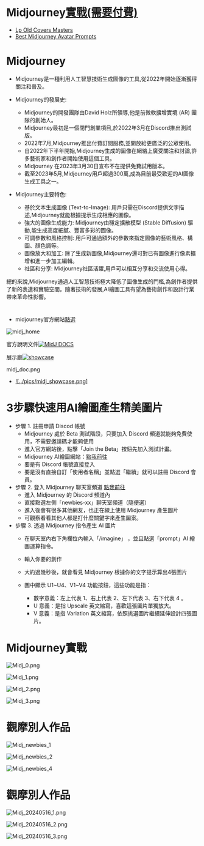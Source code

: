 # Midjourney[實戰(需要付費)](Midjourney_lab.md)
- [Lp Old Covers Masters](https://promptbase.com/prompt/lp-old-covers-masters)
- [Best Midjourney Avatar Prompts](https://promptbase.com/midjourney-avatars)

# Midjourney
- Midjourney是一種利用人工智慧技術生成圖像的工具,從2022年開始逐漸獲得關注和普及。
- Midjourney的發展史:
  - Midjourney的開發團隊由David Holz所領導,他是前微軟擴增實境 (AR) 團隊的創始人。
  - Midjourney最初是一個閉門創業項目,於2022年3月在Discord推出測試版。
  - 2022年7月,Midjourney推出付費訂閱服務,並開放給更廣泛的公眾使用。
  - 自2022年下半年開始,Midjourney生成的圖像在網絡上廣受關注和討論,許多藝術家和創作者開始使用這個工具。
  - Midjourney 在2023年3月30日宣布不在提供免費試用版本。
  - 截至2023年5月,Midjourney用戶超過300萬,成為目前最受歡迎的AI圖像生成工具之一。

- Midjourney主要特色:
  - 基於文本生成圖像 (Text-to-Image): 用戶只需在Discord提供文字描述,Midjourney就能根據提示生成相應的圖像。
  - 強大的圖像生成能力: Midjourney由穩定擴散模型 (Stable Diffusion) 驅動,能生成高度細膩、豐富多彩的圖像。
  - 可調參數和風格控制: 用戶可通過額外的參數來指定圖像的藝術風格、構圖、顏色調等。
  - 圖像放大和加工: 除了生成新圖像,Midjourney還可對已有圖像進行像素擴增和進一步加工編輯。
  - 社區和分享: Midjourney社區活躍,用戶可以相互分享和交流使用心得。

總的來說,Midjourney通過人工智慧技術極大降低了圖像生成的門檻,為創作者提供了新的表達和實驗空間。隨著技術的發展,AI繪圖工具有望為藝術創作和設計行業帶來革命性影響。
#
- midjourney官方網站[點選](https://www.midjourney.com/home)

![midj_home](../pics/midj_home.png)

官方說明文件[![MidJ DOCS](../pics/midj_doc.png)](https://docs.midjourney.com/)

展示廳[![showcase](../pics/midj_showcase.png)](https://www.midjourney.com/explore?tab=random) 

midj_doc.png
- [![../pics/midj_showcase.png]](https://docs.midjourney.com/)
# 3步驟快速用AI繪圖產生精美圖片
- 步驟 1. 註冊申請 Discod 帳號
  - Midjourney 處於 Beta 測試階段，只要加入 Discord 頻道就能夠免費使用，不需要邀請碼才能夠使用
  - 進入官方網站後，點擊「Join the Beta」按鈕先加入測試計畫。
  - Midjourney AI繪圖網站：[點我前往](https://www.midjourney.com/home)
  - 要是有 Discord 帳號直接登入
  - 要是沒有直接自訂「使用者名稱」並點選「繼續」就可以註冊 Discord 會員。
- 步驟 2. 登入 Midjourney 聊天室頻道 [點我前往](https://discord.com/invite/midjourney)
  - 進入 Midjourney 的 Discord 頻道內
  - 直接點選左側「newbies-xx」聊天室頻道（隨便選）
  - 進入後會有很多其他網友，也正在線上使用 Midjourney 產生圖片
  - 可觀察看看其他人都是打什麼關鍵字來產生圖案。
- 步驟 3. 透過 Midjourney 指令產生 AI 圖片
  - 在聊天室內右下角欄位內輸入「/imagine」 ，並且點選「prompt」AI 繪圖運算指令。
  - 輸入你要的創作
  - 大約過幾秒後，就會看見 Midjourney 根據你的文字提示算出4張圖片

  - 圖中顯示 U1~U4、V1~V4 功能按鈕，這些功能是指：
    - 數字意義：左上代表 1、右上代表 2、左下代表 3、右下代表 4 。
    - U 意義：是指 Upscale 英文縮寫，喜歡這張圖片單獨放大。
    - V 意義：是指 Variation 英文縮寫，依照挑選圖片繼續延伸設計四張圖片。


# Midjourney實戰
![Midj_0.png](../pics/Midj_0.png)

![Midj_1.png](../pics/Midj_1.png)

![Midj_2.png](../pics/Midj_2.png)

![Midj_3.png](../pics/Midj_3.png)


# 觀摩別人作品

![Midj_newbies_1](../pics/Midj_newbies_1.png)


![Midj_newbies_2](../pics/Midj_newbies_2.png)


![Midj_newbies_4](../pics/Midj_newbies_3.png)

# 觀摩別人作品

![Midj_20240516_1.png](../pics/Midj_20240516_1.png)

![Midj_20240516_2.png](../pics/Midj_20240516_2.png)

![Midj_20240516_3.png](../pics/Midj_20240516_3.png)


